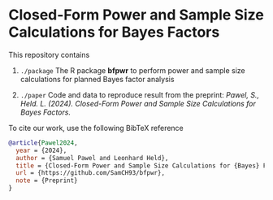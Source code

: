 # Closed-Form Power and Sample Size Calculations for Bayes Factors

This repository contains 


1. `./package` The R package **bfpwr** to perform power and sample size calculations for
   planned Bayes factor analysis

2. `./paper` Code and data to reproduce result from the preprint: *Pawel, S.,
   Held. L. (2024). Closed-Form Power and Sample Size Calculations for Bayes
   Factors.*


To cite our work, use the following BibTeX reference

```BibTeX
@article{Pawel2024,
  year = {2024},
  author = {Samuel Pawel and Leonhard Held},
  title = {Closed-Form Power and Sample Size Calculations for {Bayes} Factors},
  url = {https://github.com/SamCH93/bfpwr},
  note = {Preprint}
}
```
